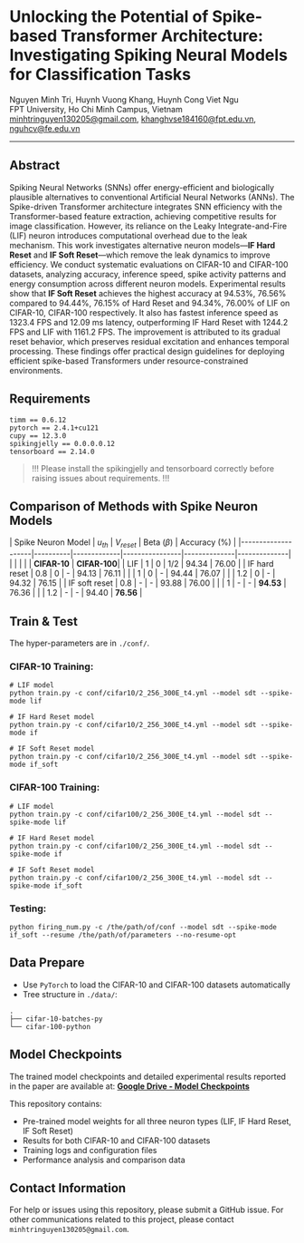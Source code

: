 # Unlocking the Potential of Spike-based Transformer Architecture: Investigating Spiking Neural Models for Classification Tasks

Nguyen Minh Tri, Huynh Vuong Khang, Huynh Cong Viet Ngu  
FPT University, Ho Chi Minh Campus, Vietnam  
minhtringuyen130205@gmail.com, khanghvse184160@fpt.edu.vn, nguhcv@fe.edu.vn

---

## Abstract

Spiking Neural Networks (SNNs) offer energy-efficient and biologically plausible alternatives to conventional Artificial Neural Networks (ANNs). The Spike-driven Transformer architecture integrates SNN efficiency with the Transformer-based feature extraction, achieving competitive results for image classification. However, its reliance on the Leaky Integrate-and-Fire (LIF) neuron introduces computational overhead due to the leak mechanism. This work investigates alternative neuron models—**IF Hard Reset** and **IF Soft Reset**—which remove the leak dynamics to improve efficiency. We conduct systematic evaluations on CIFAR-10 and CIFAR-100 datasets, analyzing accuracy, inference speed, spike activity patterns and energy consumption across different neuron models. Experimental results show that **IF Soft Reset** achieves the highest accuracy at 94.53%, 76.56% compared to 94.44%, 76.15% of Hard Reset and 94.34%, 76.00% of LIF on CIFAR-10, CIFAR-100 respectively. It also has fastest inference speed as 1323.4 FPS and 12.09 ms latency, outperforming IF Hard Reset with 1244.2 FPS and LIF with 1161.2 FPS. The improvement is attributed to its gradual reset behavior, which preserves residual excitation and enhances temporal processing. These findings offer practical design guidelines for deploying efficient spike-based Transformers under resource-constrained environments.

## Requirements

```python3
timm == 0.6.12
pytorch == 2.4.1+cu121
cupy == 12.3.0
spikingjelly == 0.0.0.0.12
tensorboard == 2.14.0
```

> !!! Please install the spikingjelly and tensorboard correctly before raising issues about requirements. !!!

## Comparison of Methods with Spike Neuron Models

| Spike Neuron Model | $u_{th}$ | $V_{reset}$ | Beta ($\beta$) |          Accuracy (%)       |
|--------------------|----------|-------------|----------------|--------------|--------------|
|                    |          |             |                | **CIFAR-10** | **CIFAR-100**|
| LIF                | 1        |      0      |      1/2       | 94.34        | 76.00        |
| IF hard reset      | 0.8      |      0      |       -        | 94.13        | 76.11        |
|                    | 1        |      0      |       -        | 94.44        | 76.07        |
|                    | 1.2      |      0      |       -        | 94.32        | 76.15        |
| IF soft reset      | 0.8      |      -      |       -        | 93.88        | 76.00        |
|                    | 1        |      -      |       -        | **94.53**    | 76.36        |
|                    | 1.2      |      -      |       -        | 94.40        | **76.56**    |

## Train & Test

The hyper-parameters are in `./conf/`.

### CIFAR-10 Training:
```shell
# LIF model
python train.py -c conf/cifar10/2_256_300E_t4.yml --model sdt --spike-mode lif

# IF Hard Reset model
python train.py -c conf/cifar10/2_256_300E_t4.yml --model sdt --spike-mode if

# IF Soft Reset model
python train.py -c conf/cifar10/2_256_300E_t4.yml --model sdt --spike-mode if_soft
```

### CIFAR-100 Training:
```shell
# LIF model
python train.py -c conf/cifar100/2_256_300E_t4.yml --model sdt --spike-mode lif

# IF Hard Reset model
python train.py -c conf/cifar100/2_256_300E_t4.yml --model sdt --spike-mode if

# IF Soft Reset model
python train.py -c conf/cifar100/2_256_300E_t4.yml --model sdt --spike-mode if_soft
```

### Testing:
```shell
python firing_num.py -c /the/path/of/conf --model sdt --spike-mode if_soft --resume /the/path/of/parameters --no-resume-opt
```

## Data Prepare

- Use `PyTorch` to load the CIFAR-10 and CIFAR-100 datasets automatically
- Tree structure in `./data/`:

```shell
.
├── cifar-10-batches-py
└── cifar-100-python
```

## Model Checkpoints

The trained model checkpoints and detailed experimental results reported in the paper are available at:
**[Google Drive - Model Checkpoints](https://drive.google.com/drive/folders/1uWTPokbWw6EMd80KUTwjU8wVAnarxP_T?usp=sharing)**

This repository contains:
- Pre-trained model weights for all three neuron types (LIF, IF Hard Reset, IF Soft Reset)
- Results for both CIFAR-10 and CIFAR-100 datasets
- Training logs and configuration files
- Performance analysis and comparison data

## Contact Information

For help or issues using this repository, please submit a GitHub issue.
For other communications related to this project, please contact `minhtringuyen130205@gmail.com`.
